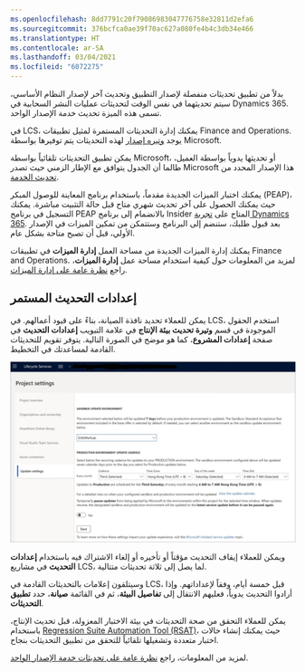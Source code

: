 ```yaml
---
ms.openlocfilehash: 8dd7791c20f79086983047776758e32811d2efa6
ms.sourcegitcommit: 376bcfca0ae39f70ac627a080fe4b4c3db34e466
ms.translationtype: HT
ms.contentlocale: ar-SA
ms.lasthandoff: 03/04/2021
ms.locfileid: "6072275"
---
```

بدلاً من تطبيق تحديثات منفصلة لإصدار التطبيق وتحديث آخر لإصدار النظام الأساسي، سيتم تحديثهما في نفس الوقت لتحديثات عمليات النشر السحابية في Dynamics 365. تسمى هذه الميزة تحديث خدمة الإصدار الواحد. 

في LCS، يمكنك إدارة التحديثات المستمرة لمثيل تطبيقات Finance and Operations. يوجد [وتيره إصدار](https://docs.microsoft.com/dynamics365/fin-ops-core/fin-ops/get-started/public-preview-releases#release-cadence/?azure-portal=true) لهذه التحديثات يتم توفيرها بواسطة Microsoft. 

يمكن تطبيق التحديثات تلقائياً بواسطة Microsoft، أو تحديثها يدوياً بواسطة العميل، طالما أن الجدول يتوافق مع الإطار الزمني حيث تصدر Microsoft هذا الإصدار المحدد من [تحديث الخدمة](https://docs.microsoft.com/dynamics365/fin-ops-core/fin-ops/get-started/public-preview-releases/?azure-portal=true). 

يمكنك اختبار الميزات الجديدة مقدماً، باستخدام برنامج المعاينة للوصول المبكر (PEAP)، حيث يمكنك الحصول على آخر تحديث شهري متاح قبل حالة التثبيت مباشرة. يمكنك التسجيل في برنامج PEAP بالانضمام إلى برنامج Insider المتاح على [تجربة Dynamics 365](https://experience.dynamics.com/?azure-portal=true). بعد قبول طلبك، ستنضم إلى البرنامج وستتمكن من تمكين الميزات في الإصدار الأولي، قبل أن تصبح متاحة بشكل عام. 

يمكنك إدارة الميزات الجديدة من مساحة العمل **إدارة الميزات** في تطبيقات Finance and Operations. لمزيد من المعلومات حول كيفية استخدام مساحة عمل **إدارة الميزات**، راجع [نظرة عامة على إدارة الميزات](https://docs.microsoft.com/dynamics365/fin-ops-core/fin-ops/get-started/feature-management/feature-management-overview/?azure-portal=true).

## <a name="continuous-update-settings"></a>إعدادات التحديث المستمر
يمكن للعملاء تحديد نافذة الصيانة، بناءً على قيود أعمالهم. في LCS، استخدم الحقول الموجودة في قسم **وتيرة تحديث بيئة الإنتاج** في علامة التبويب **إعدادات التحديث** في صفحة **إعدادات المشروع**، كما هو موضح في الصورة التالية. يتوفر تقويم للتحديثات القادمة لمساعدتك في التخطيط. 

[![لقطة شاشة لعلامة التبويب "إعداد التحديث" في صفحة إعدادات المشروع.](../media/update-settings.jpg)](../media/update-settings.jpg#lightbox)

ويمكن للعملاء إيقاف التحديث مؤقتاً أو تأخيره أو إلغاء الاشتراك فيه باستخدام **إعدادات التحديث** في مشاريع LCS، لما يصل إلى ثلاثة تحديثات متتالية. 

وسيتلقون إعلامات بالتحديثات القادمة في LCS، قبل خمسة أيام، وفقاً لإعداداتهم. وإذا أرادوا التحديث يدوياً، فعليهم الانتقال إلى **تفاصيل البيئة**، ثم في القائمة **صيانة**، حدد **تطبيق التحديثات**. 

يمكن للعملاء التحقق من صحة التحديثات في بيئة الاختبار المعزولة، قبل تحديث الإنتاج، باستخدام [Regression Suite Automation Tool (RSAT)](https://docs.microsoft.com/dynamics365/fin-ops-core/dev-itpro/perf-test/rsat/rsat-overview/?azure-portal=true)، حيث يمكنك إنشاء حالات اختبار متعددة وتشغيلها تلقائياً للتحقق من تطبيق التحديثات بنجاح. 

لمزيد من المعلومات، راجع [نظرة عامة على تحديثات خدمة الإصدار الواحد](https://docs.microsoft.com/dynamics365/fin-ops-core/dev-itpro/lifecycle-services/oneversion-overview?toc=/dynamics365/commerce/toc.json/?azure-portal=true). 
